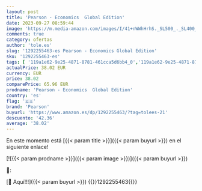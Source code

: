 ```yaml
---
layout: post
title: 'Pearson - Economics  Global Edition'
date: 2023-09-27 08:59:44
image: 'https://m.media-amazon.com/images/I/41+nWWhHrhS._SL500_._SL400_.jpg'
comments: true
category: ofertas
author: 'tole.es'
slug: '1292255463-es Pearson - Economics Global Edition'
sku: '1292255463-es'
tags: [ '119a1e62-9e25-4871-8781-461cca5d6bb4_0','119a1e62-9e25-4871-8781-461cca5d6bb4_1101','Arborist Merchandising Root','Economía','Economía y empresa','Featured Categories','Libros','Libros en idiomas extranjeros','Libros en inglés','Prime Student: Oferta en Libros','Regular Stores','Self Service','Shops','Special Features Stores','pearson','🇪🇸', ]
actualPrice: 38.02 EUR
currency: EUR
price: 38.02
comparePrice: 65.96 EUR
prodname: 'Pearson - Economics  Global Edition'
country: 'es'
flag: '🇪🇸'
brand: 'Pearson'
buyurl: 'https://www.amazon.es/dp/1292255463/?tag=tolees-21'
descuento: '42.36'
average: '38.02'
---
```


En este momento está [{{< param title >}}]({{< param buyurl >}}) en el siguiente enlace!

[![{{< param prodname >}}]({{< param image >}})]({{< param buyurl >}})

🔎:


[🛒 Aquí!!!]({{< param buyurl >}})
{{<world>}}1292255463{{</world>}}
